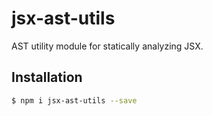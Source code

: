 # jsx-ast-utils

AST utility module for statically analyzing JSX.

## Installation
```sh
$ npm i jsx-ast-utils --save
```
